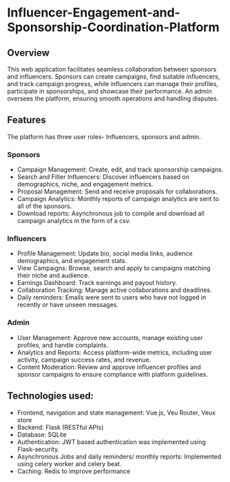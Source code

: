 # Influencer-Engagement-and-Sponsorship-Coordination-Platform
## Overview
This web application facilitates seamless collaboration between sponsors and influencers. Sponsors can create campaigns, find suitable influencers, and track campaign progress, while influencers can manage their profiles, participate in sponsorships, and showcase their performance. An admin oversees the platform, ensuring smooth operations and handling disputes.
## Features
The platform has three user roles- Influencers, sponsors and admin.
### Sponsors
- Campaign Management: Create, edit, and track sponsorship campaigns.
- Search and Filter Influencers: Discover influencers based on demographics, niche, and engagement metrics.
- Proposal Management: Send and receive proposals for collaborations.
- Campaign Analytics: Monthly reports of campaign analytics are sent to all of the sponsors.
- Download reports: Asynchronous job to compile and download all campaign analytics in the form of a csv.
### Influencers
- Profile Management: Update bio, social media links, audience demographics, and engagement stats.
- View Campaigns: Browse, search and apply to campaigns matching their niche and audience.
- Earnings Dashboard: Track earnings and payout history.
- Collaboration Tracking: Manage active collaborations and deadlines.
- Daily reminders: Emails were sent to users who have not logged in recently or have unseen messages. 
### Admin
- User Management: Approve new accounts, manage existing user profiles, and handle complaints.
- Analytics and Reports: Access platform-wide metrics, including user activity, campaign success rates, and revenue.
- Content Moderation: Review and approve influencer profiles and sponsor campaigns to ensure compliance with platform guidelines.

## Technologies used:
- Frontend, navigation and state management: Vue.js, Veu Router, Veux store
- Backend: Flask (RESTful APIs)
- Database: SQLite
- Authentication: JWT based authentication was implemented using Flask-security.
- Asynchronous Jobs and daily reminders/ monthly reports: Implemented using celery worker and celery beat.
- Caching: Redis to improve performance
